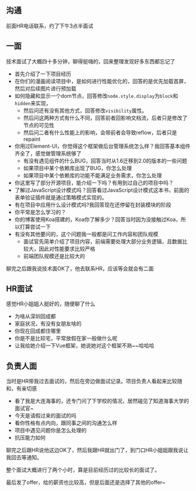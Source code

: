 
## 沟通
前面HR电话联系，约了下午3点半面试

## 一面
技术面试了大概四十多分钟，聊得挺嗨的，回来整理发现好多东西都忘记了
* 首先介绍了一下项目经历
* 在你们的漫画阅读项目中，是如何进行性能优化的，回答的是优先加载首屏，然后对后续图片进行预加载
* 如何隐藏和显示一个dom节点，回答修改`node.style.display`为`block`和`hidden`来实现，
    * 然后问还有没有其他方式，回答修改`visibility`属性。
    * 然后问这两种方式有什么不同，回答前者回影响文档流，后者只是修改了节点的可见性
    * 然后问二者有什么性能上的影响，会带前者会导致reflow，后者只是repaint
* 你用过Element-UI，你觉得这个框架做后台管理系统怎么样？我回答基本组件齐全了，感觉做管理系统够了
    * 有没有遇见组件的什么BUG，回答当时从1.6迁移到2.0的版本的一些问题
    * 如果项目中某个依赖库出现了BUG，你怎么处理
    * 如果项目中某个依赖库的功能不能满足业务需求，你怎么处理
* 你这里写了部分开源项目，能介绍一下吗？有用到过自己的项目中吗？
* 了解过JavaScript设计模式吗？回答看过JavaScript设计模式这本书，前面的表单验证插件就是通过策略模式实现的。
* 有在项目中应用什么设计模式吗?我回答现在还停留在封装模块的阶段
* 你平常是怎么学习的？
* 你的博客使用Koa搭建的，Koa你了解多少？回答当时因为没接触过Koa，所以打算尝试一下
* 有没有其他要问的，这个问题我一般都是问工作内容和团队规模
    * 面试官先简单介绍了项目内容，前端需要处理大部分业务逻辑，且数据比较大，因此对性能要求比较严格
    * 前端团队规模还是比较大的

聊完之后跟我说技术面OK了，他去联系HR，应该等会就会有二面

## HR面试
感觉HR小姐姐人挺好的，随便聊了什么
* 为啥从深圳回成都
* 家庭状况，有没有女朋友啥的
* 你现在回成都住哪里
* 你是不是比较宅，平常放假在家一般做什么呢
* 让我给她介绍一下Vue框架，她说她对这个框架不熟~~哈哈哈


## 负责人面
当时是HR带我过去面试的，然后在旁边做面试记录。项目负责人看起来比较随和，有亲切感
* 看了我是大连海事的，还专门问了下学校的情况，居然碰见了知道海事大学的面试官~
* 今天是请假过来的面试的吗
* 看你性格有点内向，跟同事之间的沟通怎么样
* 项目中遇见问题你是怎么处理的
* 抗压能力如何

聊完之后跟HR说他这边OK了，然后我跟HR就出门了，到门口HR小姐姐跟我说让我回去等通知。

整个面试大概进行了两个小时，算是目前经历过的比较长的面试了。

最后发了offer，给的薪资也比较高，但是后面还是选择了其他的offer~